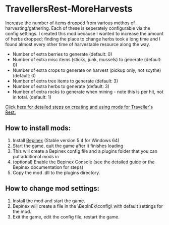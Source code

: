 # TravellersRest-MoreHarvests
Increase the number of items dropped from various methos of harvesting/gathering.  Each of these is seperately configurable via the config settings.
I created this mod because I wanted to increase the amount of herbs dropped; finding the place to change herbs took a long time and I found almost every other time of harvestable resource along the way.




* Number of extra berries to generate (default: 0)
* Number of extra misc items (sticks, junk, mussels) to generate (default: 0) 
* Number of extra crops to generate on harvest (pickup only, not scythe) (default: 0)
* Number of extra tree items to generate (default: 3) 
* Number of extra herbs to generate (default: 3) 
* Number of extra rocks to generate when mining - note this is per hit, not in total. (default: 1)



[Click here for detailed steps on creating and using mods for Traveller's Rest﻿.](https://docs.google.com/document/d/e/2PACX-1vSciLNh4KgUxE4L2h_K0KAxi2hE6Z1rhroX0DJVhZIqNEgz2RvYESqffRl8GFONKKF1MjYIIGI5OKHE/pub)


## How to install mods:

1. Install [Bepinex](https://github.com/BepInEx/BepInEx/releases/tag/v5.4.23.2)﻿ (Stable version 5.4 for Windows 64)
2. Start the game, quit the game after it finishes loading
3. This will create a Bepinex config file and a plugins folder that you can put additional mods in
4. (optional) Enable the Bepinex Console (see the detailed guide or the Bepinex documentation for steps)
5. Copy the mod .dll to the plugins directory.


## How to change mod settings:

1. Install the mod and start the game.
2. Bepinex will create a file in the <game folder>\BepInEx\config\ with default settings for the mod.
3. Exit the game, edit the config file, restart the game.



